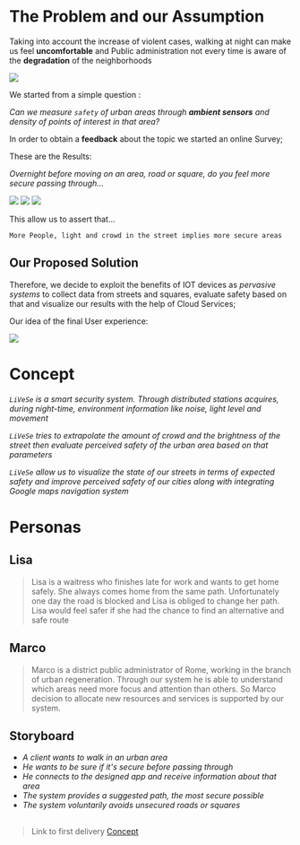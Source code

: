# The Problem and our Assumption

Taking into account the increase of violent cases, walking at night can make us feel **uncomfortable** and Public administration not every time is aware of the **degradation** of the neighborhoods

![](https://github.com/nardoz-dev/projectName/blob/main/docs/sharedpictures/2_MainPurpose.jpg)

We started from a simple question :

*Can we measure `safety` of urban areas through **ambient sensors** and density of points of interest in that area?* 

In order to obtain a **feedback** about the topic we started an online Survey; 

These are the Results: 

*Overnight before moving on an area, road or square, do you feel more secure passing through...*

![](https://github.com/nardoz-dev/projectName/blob/main/docs/sharedpictures/2_LightGraph.jpg)
![](https://github.com/nardoz-dev/projectName/blob/main/docs/sharedpictures/2_NoiseGraph.jpg)
![](https://github.com/nardoz-dev/projectName/blob/main/docs/sharedpictures/2_CrowdGraph.jpg)

This allow us to assert that...

`More People, light and crowd in the street implies more secure areas`

## Our Proposed Solution

Therefore, we decide to exploit the benefits of IOT devices as *pervasive systems* to collect data from streets and squares, evaluate safety based on that and visualize our results with the help of Cloud Services;

Our idea of the final User experience:

![](https://github.com/nardoz-dev/projectName/blob/main/docs/sharedpictures/2_WebAppMockup.jpg)

# Concept

*`LiVeSe` is a smart security system. Through distributed stations acquires, during night-time, environment information like noise, light level and movement*

*`LiVeSe` tries to extrapolate the amount of crowd and the brightness of the street then evaluate perceived safety of the urban area based on that parameters*

*`LiVeSe` allow us to visualize the state of our streets in terms of expected safety and improve perceived safety of our cities along with integrating Google maps navigation system*

# Personas 

##  Lisa


>Lisa is a waitress who finishes late for work and wants to get home safely. She always comes home from the same path. Unfortunately one day the road is blocked and Lisa is obliged to change her path. Lisa would feel safer if she had the chance to find an alternative and safe route

## Marco


>Marco is a district public administrator of Rome, working in the branch of urban regeneration. Through our system he is able to understand which areas need more focus and attention than others. So Marco decision to allocate new resources and services is supported by our system.

## Storyboard

- *A client wants to walk in an urban area* 
- *He wants to be sure if it's secure before passing through*
- *He connects to the designed app and receive information about that area*
- *The system provides a suggested path, the most secure possible* 
- *The system voluntarily avoids unsecured roads or squares*

##

> Link to first delivery [Concept](../1stdelivery/concept.md)
